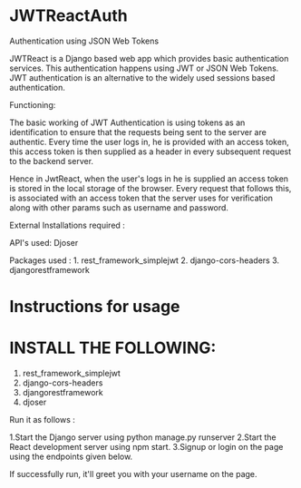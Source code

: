 # JWTReactAuth
Authentication using JSON Web Tokens

JWTReact is a Django based web app which provides  basic authentication services. This authentication happens using JWT or JSON Web Tokens. JWT authentication is an alternative to the widely used sessions based authentication. 

Functioning:

The basic working of JWT Authentication is using tokens as an identification to ensure that the requests being sent to the server are authentic.
Every time the user logs in, he is provided with an access token, this access token is then supplied as a header in every subsequent request to the backend server.

Hence in JwtReact,  when the user's logs in he is supplied an access token is stored in the local storage of the browser.  Every request that follows this, is associated with an access token that the server uses for verification along with other params such as username and password. 

External Installations required :

API's used:
Djoser 

Packages used :
      1. rest_framework_simplejwt
      2.  django-cors-headers
      3.  djangorestframework


# Instructions for usage 

# INSTALL THE FOLLOWING:

1. rest_framework_simplejwt
2. django-cors-headers
3. djangorestframework
4. djoser


Run it as follows :

1.Start the Django server using python manage.py runserver
2.Start the React development server using npm start.
3.Signup or login on the page using the endpoints given below.

If successfully run, it'll greet you with your username on the page.
     



